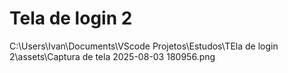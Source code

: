 # Tela de login 2

C:\Users\Ivan\Documents\VScode Projetos\Estudos\TEla de login 2\assets\Captura de tela 2025-08-03 180956.png
